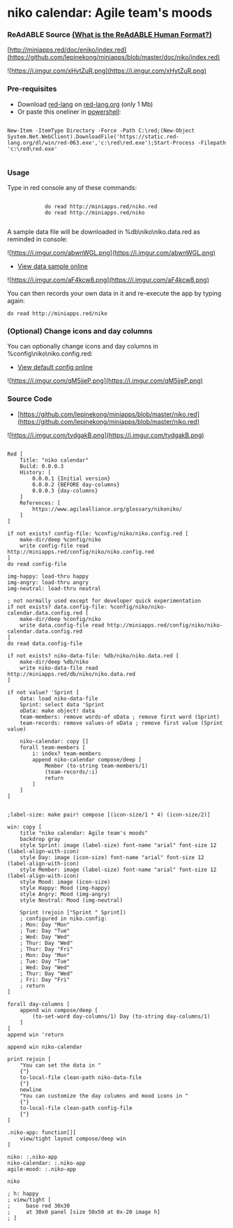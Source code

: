 
# niko calendar: Agile team's moods


### ReAdABLE Source [(What is the ReAdABLE Human Format?)](http://readablehumanformat.com)

[http://miniapps.red/doc/eniko/index.red](https://github.com/lepinekong/miniapps/blob/master/doc/niko/index.red)

![https://i.imgur.com/xHytZuR.png](https://i.imgur.com/xHytZuR.png)
                    

### Pre-requisites


- Download [red-lang](https://www.red-lang.org/p/download.html) on [red-lang.org](https://www.red-lang.org) (only 1 Mb)
- Or paste this oneliner in [powershell](http://www.powertheshell.com/topic/learnpowershell/firststeps/console/):




```

New-Item -ItemType Directory -Force -Path C:\red;(New-Object System.Net.WebClient).DownloadFile('https://static.red-lang.org/dl/win/red-063.exe','c:\red\red.exe');Start-Process -Filepath 'c:\red\red.exe'            
        
```



### Usage

Type in red console any of these commands: 


```

            do read http://miniapps.red/niko.red
            do read http://miniapps.red/niko           
        
```


A sample data file will be downloaded in
%db\niko\niko.data.red as reminded in console:

![https://i.imgur.com/abwnWGL.png](https://i.imgur.com/abwnWGL.png)
                    
- [View data sample online](https://github.com/lepinekong/miniapps/blob/master/db/niko/niko.data.red)
                        
![https://i.imgur.com/aF4kcw8.png](https://i.imgur.com/aF4kcw8.png)
                    

You can then records your own data in it and re-execute the app by typing again:



```
do read http://miniapps.red/niko
```



### (Optional) Change icons and day columns

You can optionally change icons and day columns in %config\niko\niko.config.red:
- [View default config online](https://github.com/lepinekong/miniapps/blob/master/config/niko/niko.config.red)
                        
![https://i.imgur.com/qM5jjeP.png](https://i.imgur.com/qM5jjeP.png)
                    

### Source Code

- [https://github.com/lepinekong/miniapps/blob/master/niko.red](https://github.com/lepinekong/miniapps/blob/master/niko.red)
                        
![https://i.imgur.com/tydgakB.png](https://i.imgur.com/tydgakB.png)
                    


```red

Red [
    Title: "niko calendar"
    Build: 0.0.0.3
    History: [
        0.0.0.1 {Initial version}
        0.0.0.2 {BEFORE day-columns}
        0.0.0.3 {day-columns}
    ]
    References: [
        https://www.agilealliance.org/glossary/nikoniko/
    ]
]

if not exists? config-file: %config/niko/niko.config.red [
    make-dir/deep %config/niko
    write config-file read http://miniapps.red/config/niko/niko.config.red
]
do read config-file

img-happy: load-thru happy
img-angry: load-thru angry
img-neutral: load-thru neutral

; not normally used except for developer quick experimentation
if not exists? data.config-file: %config/niko/niko-calendar.data.config.red [
    make-dir/deep %config/niko
    write data.config-file read http://miniapps.red/config/niko/niko-calendar.data.config.red
]
do read data.config-file

if not exists? niko-data-file: %db/niko/niko.data.red [
    make-dir/deep %db/niko
    write niko-data-file read http://miniapps.red/db/niko/niko.data.red
]

if not value? 'Sprint [
    data: load niko-data-file
    Sprint: select data 'Sprint
    oData: make object! data
    team-members: remove words-of oData ; remove first word (Sprint)
    team-records: remove values-of oData ; remove first value (Sprint value)

    niko-calendar: copy []
    forall team-members [
        i: index? team-members
        append niko-calendar compose/deep [
            Member (to-string team-members/1)
            (team-records/:i)
            return
        ]
    ]
]


;label-size: make pair! compose [(icon-size/1 * 4) (icon-size/2)]

win: copy [
    title "niko calendar: Agile team's moods"
    backdrop gray
    style Sprint: image (label-size) font-name "arial" font-size 12 (label-align-with-icon)
    style Day: image (icon-size) font-name "arial" font-size 12 (label-align-with-icon)
    style Member: image (label-size) font-name "arial" font-size 12 (label-align-with-icon)  
    style Mood: image (icon-size)
    style Happy: Mood (img-happy)
    style Angry: Mood (img-angry)
    style Neutral: Mood (img-neutral)  

    Sprint (rejoin ["Sprint " Sprint])
    ; configured in niko.config:
    ; Mon: Day "Mon"
    ; Tue: Day "Tue"
    ; Wed: Day "Wed"
    ; Thur: Day "Wed"
    ; Thur: Day "Fri"
    ; Mon: Day "Mon"
    ; Tue: Day "Tue"  
    ; Wed: Day "Wed"
    ; Thur: Day "Wed"
    ; Fri: Day "Fri"
    ; return             
]

forall day-columns [
    append win compose/deep [
        (to-set-word day-columns/1) Day (to-string day-columns/1)
    ]
]
append win 'return

append win niko-calendar

print rejoin [
    "You can set the data in " 
    {"}
    to-local-file clean-path niko-data-file
    {"}
    newline
    "You can customize the day columns and mood icons in " 
    {"}
    to-local-file clean-path config-file
    {"}    
]

.niko-app: function[][
    view/tight layout compose/deep win
]

niko: :.niko-app
niko-calendar: :.niko-app
agile-mood: :.niko-app

niko

; h: happy
; view/tight [
;     base red 30x30 
;     at 30x0 panel [size 50x50 at 0x-20 image h]
; ]            
        
```


